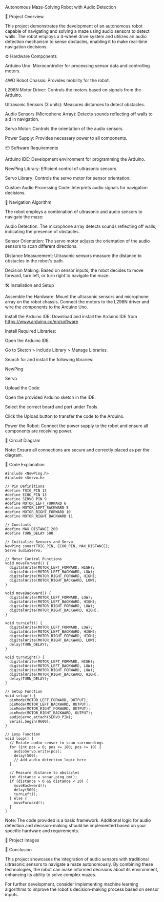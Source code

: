 Autonomous Maze-Solving Robot with Audio Detection

🧠 Project Overview

This project demonstrates the development of an autonomous robot capable of navigating and solving a maze using audio sensors to detect walls. The robot employs a 4-wheel drive system and utilizes an audio detection mechanism to sense obstacles, enabling it to make real-time navigation decisions.

⚙️ Hardware Components

Arduino Uno: Microcontroller for processing sensor data and controlling motors.

4WD Robot Chassis: Provides mobility for the robot.

L298N Motor Driver: Controls the motors based on signals from the Arduino.

Ultrasonic Sensors (3 units): Measures distances to detect obstacles.

Audio Sensors (Microphone Array): Detects sounds reflecting off walls to aid in navigation.

Servo Motor: Controls the orientation of the audio sensors.

Power Supply: Provides necessary power to all components.

📦 Software Requirements

Arduino IDE: Development environment for programming the Arduino.

NewPing Library: Efficient control of ultrasonic sensors.

Servo Library: Controls the servo motor for sensor orientation.

Custom Audio Processing Code: Interprets audio signals for navigation decisions.

🧭 Navigation Algorithm

The robot employs a combination of ultrasonic and audio sensors to navigate the maze:

Audio Detection: The microphone array detects sounds reflecting off walls, indicating the presence of obstacles.

Sensor Orientation: The servo motor adjusts the orientation of the audio sensors to scan different directions.

Distance Measurement: Ultrasonic sensors measure the distance to obstacles in the robot's path.

Decision Making: Based on sensor inputs, the robot decides to move forward, turn left, or turn right to navigate the maze.

🛠️ Installation and Setup

Assemble the Hardware: Mount the ultrasonic sensors and microphone array on the robot chassis. Connect the motors to the L298N driver and wire the components to the Arduino Uno.

Install the Arduino IDE: Download and install the Arduino IDE from https://www.arduino.cc/en/software

Install Required Libraries:

Open the Arduino IDE.

Go to Sketch > Include Library > Manage Libraries.

Search for and install the following libraries:

NewPing

Servo

Upload the Code:

Open the provided Arduino sketch in the IDE.

Select the correct board and port under Tools.

Click the Upload button to transfer the code to the Arduino.

Power the Robot: Connect the power supply to the robot and ensure all components are receiving power.

📐 Circuit Diagram

Note: Ensure all connections are secure and correctly placed as per the diagram.

📄 Code Explanation

```
#include <NewPing.h>
#include <Servo.h>

// Pin Definitions
#define TRIG_PIN 12
#define ECHO_PIN 13
#define SERVO_PIN 9
#define MOTOR_LEFT_FORWARD 6
#define MOTOR_LEFT_BACKWARD 5
#define MOTOR_RIGHT_FORWARD 10
#define MOTOR_RIGHT_BACKWARD 11

// Constants
#define MAX_DISTANCE 200
#define TURN_DELAY 500

// Initialize Sensors and Servo
NewPing sonar(TRIG_PIN, ECHO_PIN, MAX_DISTANCE);
Servo audioServo;

// Motor Control Functions
void moveForward() {
  digitalWrite(MOTOR_LEFT_FORWARD, HIGH);
  digitalWrite(MOTOR_LEFT_BACKWARD, LOW);
  digitalWrite(MOTOR_RIGHT_FORWARD, HIGH);
  digitalWrite(MOTOR_RIGHT_BACKWARD, LOW);
}

void moveBackward() {
  digitalWrite(MOTOR_LEFT_FORWARD, LOW);
  digitalWrite(MOTOR_LEFT_BACKWARD, HIGH);
  digitalWrite(MOTOR_RIGHT_FORWARD, LOW);
  digitalWrite(MOTOR_RIGHT_BACKWARD, HIGH);
}

void turnLeft() {
  digitalWrite(MOTOR_LEFT_FORWARD, LOW);
  digitalWrite(MOTOR_LEFT_BACKWARD, HIGH);
  digitalWrite(MOTOR_RIGHT_FORWARD, HIGH);
  digitalWrite(MOTOR_RIGHT_BACKWARD, LOW);
  delay(TURN_DELAY);
}

void turnRight() {
  digitalWrite(MOTOR_LEFT_FORWARD, HIGH);
  digitalWrite(MOTOR_LEFT_BACKWARD, LOW);
  digitalWrite(MOTOR_RIGHT_FORWARD, LOW);
  digitalWrite(MOTOR_RIGHT_BACKWARD, HIGH);
  delay(TURN_DELAY);
}

// Setup Function
void setup() {
  pinMode(MOTOR_LEFT_FORWARD, OUTPUT);
  pinMode(MOTOR_LEFT_BACKWARD, OUTPUT);
  pinMode(MOTOR_RIGHT_FORWARD, OUTPUT);
  pinMode(MOTOR_RIGHT_BACKWARD, OUTPUT);
  audioServo.attach(SERVO_PIN);
  Serial.begin(9600);
}

// Loop Function
void loop() {
  // Rotate audio sensor to scan surroundings
  for (int pos = 0; pos <= 180; pos += 10) {
    audioServo.write(pos);
    delay(500);
    // Add audio detection logic here
  }

  // Measure distance to obstacles
  int distance = sonar.ping_cm();
  if (distance > 0 && distance < 20) {
    moveBackward();
    delay(500);
    turnLeft();
  } else {
    moveForward();
  }
}
```
Note: The code provided is a basic framework. Additional logic for audio detection and decision-making should be implemented based on your specific hardware and requirements.

📸 Project Images

📄 Conclusion

This project showcases the integration of audio sensors with traditional ultrasonic sensors to navigate a maze autonomously. By combining these technologies, the robot can make informed decisions about its environment, enhancing its ability to solve complex mazes.

For further development, consider implementing machine learning algorithms to improve the robot's decision-making process based on sensor inputs.
